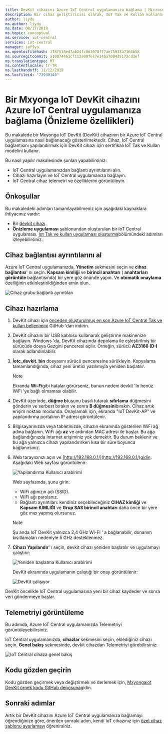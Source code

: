 ```yaml
---
title: DevKit cihazını Azure IoT Central uygulamanıza bağlama | Microsoft Docs
description: Bir cihaz geliştiricisi olarak, IoT Tak ve Kullan kullanarak bir Mxyonga IoT DevKit cihazını Azure IoT Central uygulamanıza bağlamayı öğrenin.
author: liydu
ms.author: liydu
ms.date: 08/17/2019
ms.topic: conceptual
ms.service: iot-central
services: iot-central
manager: jeffya
ms.openlocfilehash: 178f518ed7ab24fc0d3678f77ae75933a7163b58
ms.sourcegitcommit: a10074461cf112a00fec7e14ba700435173cd3ef
ms.translationtype: MT
ms.contentlocale: tr-TR
ms.lasthandoff: 11/12/2019
ms.locfileid: "73930140"
---
```

# <a name="connect-an-mxchip-iot-devkit-device-to-your-azure-iot-central-application-preview-features"></a>Bir Mxyonga IoT DevKit cihazını Azure IoT Central uygulamanıza bağlama (Önizleme özellikleri)

Bu makalede bir Mxyonga IoT DevKit (DevKit) cihazının bir Azure IoT Central uygulamasına nasıl bağlanacağı gösterilmektedir. Cihaz, IoT Central bağlantısını yapılandırmak için DevKit cihazı için sertifikalı IoT Tak ve Kullan modelini kullanır.

Bu nasıl yapılır makalesinde şunları yapabilirsiniz:

- IoT Central uygulamanızdan bağlantı ayrıntılarını alın.
- Cihazı hazırlayın ve IoT Central uygulamanıza bağlayın.
- IoT Central cihaz telemetri ve özelliklerini görüntüleyin.

## <a name="prerequisites"></a>Önkoşullar

Bu makaledeki adımları tamamlayabilmeniz için aşağıdaki kaynaklara ihtiyacınız vardır:

- Bir [devkit cihazı](https://aka.ms/iot-devkit-purchase).
- **Önizleme uygulaması** şablonundan oluşturulan bir IoT Central uygulaması. [Iot Tak ve kullan uygulaması oluşturma](./quick-deploy-iot-central.md)bölümündeki adımları izleyebilirsiniz.

## <a name="get-device-connection-details"></a>Cihaz bağlantısı ayrıntılarını al

Azure IoT Central uygulamanızda, **Yönetim** sekmesini seçin ve **cihaz bağlantısı**' nı seçin. **Kapsam kimliği** ve **birincil anahtarı** ( **anahtarları görüntüle** bağlantısında) bir yere göz önünde yapın. Ve **otomatik onaylama** özelliğinin etkinleştirildiğinden emin olun.

![Cihaz grubu bağlantı ayrıntıları](media/howto-connect-devkit/device-group-connection-details.png)

## <a name="prepare-the-device"></a>Cihazı hazırlama

1. DevKit cihazı için [önceden oluşturulmuş en son Azure IoT Central Tak ve kullan bellenimini](https://github.com/MXCHIP/IoTDevKit/raw/master/pnp/iotc_devkit/bin/iotc_devkit.bin) GitHub 'dan indirin.

1. DevKit cihazını bir USB kablosu kullanarak geliştirme makinenize bağlayın. Windows 'da, DevKit cihazında depolama ile eşleştirilmiş bir sürücüde dosya Gezgini penceresi açılır. Örneğin, sürücü **AZ3166 (D:)** olarak adlandırılabilir.

1. **İotc_devkit. bin** dosyasını sürücü penceresine sürükleyin. Kopyalama tamamlandığında, cihaz yeni üretici yazılımıyla yeniden başlatılır.

    > [!NOTE]
    > Ekranda **Wi-Fi**gibi hatalar görürseniz, bunun nedeni devkit 'In henüz WiFi 'ye bağlı olmaması olabilir.

1. DevKit üzerinde, **düğme b**tuşunu basılı tutarak **sıfırlama** düğmesini gönderin ve serbest bırakın ve sonra **B düğmesini**bırakın. Cihaz artık erişim noktası modunda. Onaylamak için, ekranda "IoT DevKit-AP" ve yapılandırma portalının IP adresi görüntülenir.

1. Bilgisayarınızda veya tabletinizde, cihazın ekranında gösterilen WiFi ağ adına bağlanın. WiFi ağı **az** ve ardından MAC adresi ile başlar. Bu ağa bağlandığınızda Internet erişiminiz yok demektir. Bu durum beklenir ve bu ağa yalnızca cihazı yapılandırırken kısa bir süre boyunca bağlanırsınız.

1. Web tarayıcınızı açın ve [http://192.168.0.1/](http://192.168.0.1/)gidin. Aşağıdaki Web sayfası görüntülenir:

    ![Yapılandırma Kullanıcı arabirimi](media/howto-connect-devkit/config-ui.png)

    Web sayfasında, şunu girin:

    - WiFi ağınızın adı (SSID).
    - WiFi ağı parolanız.
    - Bağlantı ayrıntıları: kendiniz seçebileceğiniz **CIHAZ kimliği** ve **Kapsam KIMLIĞI** ve **Grup SAS birincil anahtarı** daha önce bir yere göz ınızı yapmış olursunuz.

    > [!NOTE]
    > Şu anda IoT DevKit yalnızca 2,4 GHz Wi-Fi ' a bağlanabilir, donanım kısıtlamaları nedeniyle 5 GHz desteklenmez.

1. **Cihazı Yapılandır**' ı seçin, devkit cihazı yeniden başlatılır ve uygulamayı çalıştırır:

    ![Yeniden başlatma Kullanıcı arabirimi](media/howto-connect-devkit/reboot-ui.png)

    DevKit ekranında uygulamanın çalıştığı bir onay görüntülenir:

    ![DevKit çalışıyor](media/howto-connect-devkit/devkit-running.png)

DevKit öncelikle IoT Central uygulamasına yeni bir cihaz kaydeder ve sonra veri göndermeye başlar.

## <a name="view-the-telemetry"></a>Telemetriyi görüntüleme

Bu adımda, Azure IoT Central uygulamanızda Telemetriyi görüntüleyebilirsiniz.

IoT Central uygulamanızda, **cihazlar** sekmesini seçin, eklediğiniz cihazı seçin. **Genel bakış** sekmesinde, devkit cihazdan Telemetriyi görebilirsiniz:

![IoT Central cihaza genel bakış](media/howto-connect-devkit/mxchip-overview-page.png)

## <a name="review-the-code"></a>Kodu gözden geçirin

Kodu gözden geçirmek veya değiştirmek ve derlemek için, [Mxyongaıot DevKit örnek kodu GitHub deposuna](https://github.com/MXCHIP/IoTDevKit/tree/master/pnp)gidin.

## <a name="next-steps"></a>Sonraki adımlar

Artık bir DevKit cihazını Azure IoT Central uygulamanıza bağlamayı öğrendiğinize göre, önerilen sonraki adım, kendi IoT cihazınız için [özel cihaz şablonu ayarlamayı](./howto-set-up-template.md) öğrenirsiniz.
